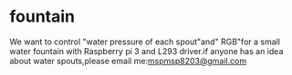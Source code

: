 # fountain
We want to control "water pressure of each spout"and" RGB"for a small water fountain with Raspberry pi 3 and L293 driver.if anyone has an idea about water spouts,please email me:mspmsp8203@gmail.com
